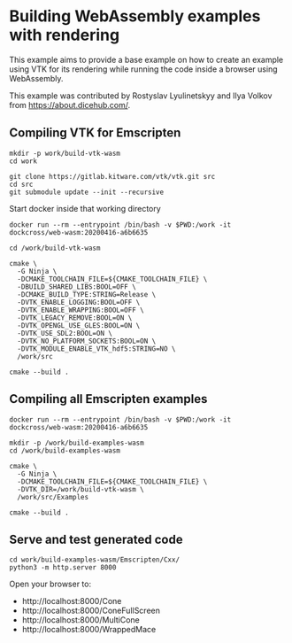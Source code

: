 # Building WebAssembly examples with rendering

This example aims to provide a base example on how to create an example using
VTK for its rendering while running the code inside a browser using WebAssembly.

This example was contributed by Rostyslav Lyulinetskyy and Ilya Volkov from
https://about.dicehub.com/.

## Compiling VTK for Emscripten

```
mkdir -p work/build-vtk-wasm
cd work

git clone https://gitlab.kitware.com/vtk/vtk.git src
cd src
git submodule update --init --recursive
```

Start docker inside that working directory

```
docker run --rm --entrypoint /bin/bash -v $PWD:/work -it dockcross/web-wasm:20200416-a6b6635

cd /work/build-vtk-wasm

cmake \
  -G Ninja \
  -DCMAKE_TOOLCHAIN_FILE=${CMAKE_TOOLCHAIN_FILE} \
  -DBUILD_SHARED_LIBS:BOOL=OFF \
  -DCMAKE_BUILD_TYPE:STRING=Release \
  -DVTK_ENABLE_LOGGING:BOOL=OFF \
  -DVTK_ENABLE_WRAPPING:BOOL=OFF \
  -DVTK_LEGACY_REMOVE:BOOL=ON \
  -DVTK_OPENGL_USE_GLES:BOOL=ON \
  -DVTK_USE_SDL2:BOOL=ON \
  -DVTK_NO_PLATFORM_SOCKETS:BOOL=ON \
  -DVTK_MODULE_ENABLE_VTK_hdf5:STRING=NO \
  /work/src

cmake --build .
```

## Compiling all Emscripten examples

```
docker run --rm --entrypoint /bin/bash -v $PWD:/work -it dockcross/web-wasm:20200416-a6b6635

mkdir -p /work/build-examples-wasm
cd /work/build-examples-wasm

cmake \
  -G Ninja \
  -DCMAKE_TOOLCHAIN_FILE=${CMAKE_TOOLCHAIN_FILE} \
  -DVTK_DIR=/work/build-vtk-wasm \
  /work/src/Examples

cmake --build .
```

## Serve and test generated code

```
cd work/build-examples-wasm/Emscripten/Cxx/
python3 -m http.server 8000
```

Open your browser to:

- http://localhost:8000/Cone
- http://localhost:8000/ConeFullScreen
- http://localhost:8000/MultiCone
- http://localhost:8000/WrappedMace
